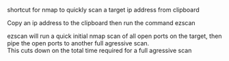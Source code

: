 shortcut for nmap to quickly scan a target ip address from clipboard

Copy an ip address to the clipboard then run the command ezscan
<p>
ezscan will run a quick initial nmap scan of all open ports on the target, then pipe the open ports to another full agressive scan. 
<br>
This cuts down on the total time required for a full agressive scan
